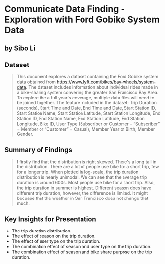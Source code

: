 # Communicate Data Finding - Exploration with Ford Gobike System Data
## by Sibo Li


## Dataset

> This document explores a dataset containing the Ford Gobike system data obtained from https://www.lyft.com/bikes/bay-wheels/system-data. The dataset includes information about individual rides made in a bike-sharing system convering the greater San Francisco Bay Area. To explore the a full year's coverage, multiple data files will need to be joined together. The feature included in the dataset: Trip Duration (seconds), Start Time and Date, End Time and Date, Start Station ID, Start Station Name, Start Station Latitude, Start Station Longitude, End Station ID, End Station Name, End Station Latitude, End Station Longitude, Bike ID, User Type (Subscriber or Customer – “Subscriber” = Member or “Customer” = Casual), Member Year of Birth, Member Gender.


## Summary of Findings

> I firstly find that the distribution is right skewed. There's a long tail in the distribution. There are a lot of people use bike for a short trip, few for a longer trip. When plotted in log-scale, the trip duration distribution is nearly unimodal. We can see that the average trip duration is around 600s. Most people use bike for a short trip. Also, the trip duration in summer is highest. Different season does have different trip duration, however, the difference is limited. It might becuase that the weather in San Francisco does not change that much.


## Key Insights for Presentation
* The trip duration distribution.
* The effect of season on the trip duration.
* The effect of user type on the trip duration.
* The combination effect of season and user type on the trip duration.
* The combination effect of season and bike share purpose on the trip duration.


